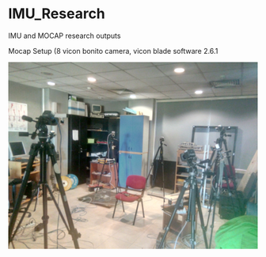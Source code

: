 # IMU_Research
IMU and MOCAP research outputs

Mocap Setup (8 vicon bonito camera, vicon blade software 2.6.1

<img src="./imgs/environment.jpg" />
